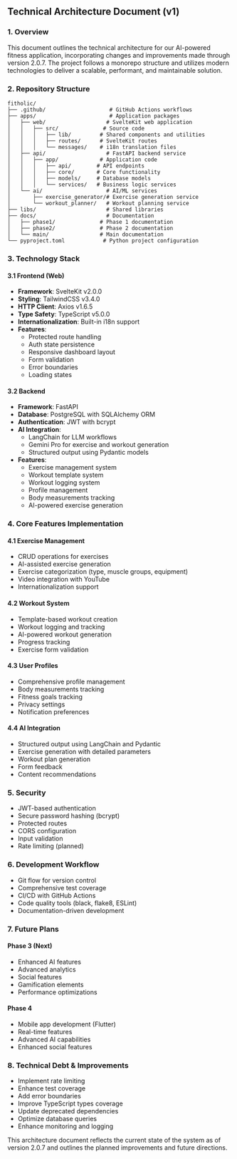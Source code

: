 ## Technical Architecture Document (v1)

### 1. Overview

This document outlines the technical architecture for our AI-powered fitness application, incorporating changes and improvements made through version 2.0.7. The project follows a monorepo structure and utilizes modern technologies to deliver a scalable, performant, and maintainable solution.

### 2. Repository Structure

```
fitholic/
├── .github/                    # GitHub Actions workflows
├── apps/                       # Application packages
│   ├── web/                   # SvelteKit web application
│   │   ├── src/              # Source code
│   │   │   ├── lib/         # Shared components and utilities
│   │   │   ├── routes/      # SvelteKit routes
│   │   │   └── messages/    # i18n translation files
│   ├── api/                   # FastAPI backend service
│   │   ├── app/             # Application code
│   │   │   ├── api/        # API endpoints
│   │   │   ├── core/       # Core functionality
│   │   │   ├── models/     # Database models
│   │   │   └── services/   # Business logic services
│   └── ai/                    # AI/ML services
│       ├── exercise_generator/# Exercise generation service
│       └── workout_planner/   # Workout planning service
├── libs/                      # Shared libraries
├── docs/                      # Documentation
│   ├── phase1/              # Phase 1 documentation
│   ├── phase2/              # Phase 2 documentation
│   └── main/                # Main documentation
└── pyproject.toml            # Python project configuration
```

### 3. Technology Stack

#### 3.1 Frontend (Web)
- **Framework**: SvelteKit v2.0.0
- **Styling**: TailwindCSS v3.4.0
- **HTTP Client**: Axios v1.6.5
- **Type Safety**: TypeScript v5.0.0
- **Internationalization**: Built-in i18n support
- **Features**:
  - Protected route handling
  - Auth state persistence
  - Responsive dashboard layout
  - Form validation
  - Error boundaries
  - Loading states

#### 3.2 Backend
- **Framework**: FastAPI
- **Database**: PostgreSQL with SQLAlchemy ORM
- **Authentication**: JWT with bcrypt
- **AI Integration**:
  - LangChain for LLM workflows
  - Gemini Pro for exercise and workout generation
  - Structured output using Pydantic models
- **Features**:
  - Exercise management system
  - Workout template system
  - Workout logging system
  - Profile management
  - Body measurements tracking
  - AI-powered exercise generation

### 4. Core Features Implementation

#### 4.1 Exercise Management
- CRUD operations for exercises
- AI-assisted exercise generation
- Exercise categorization (type, muscle groups, equipment)
- Video integration with YouTube
- Internationalization support

#### 4.2 Workout System
- Template-based workout creation
- Workout logging and tracking
- AI-powered workout generation
- Progress tracking
- Exercise form validation

#### 4.3 User Profiles
- Comprehensive profile management
- Body measurements tracking
- Fitness goals tracking
- Privacy settings
- Notification preferences

#### 4.4 AI Integration
- Structured output using LangChain and Pydantic
- Exercise generation with detailed parameters
- Workout plan generation
- Form feedback
- Content recommendations

### 5. Security

- JWT-based authentication
- Secure password hashing (bcrypt)
- Protected routes
- CORS configuration
- Input validation
- Rate limiting (planned)

### 6. Development Workflow

- Git flow for version control
- Comprehensive test coverage
- CI/CD with GitHub Actions
- Code quality tools (black, flake8, ESLint)
- Documentation-driven development

### 7. Future Plans

#### Phase 3 (Next)
- Enhanced AI features
- Advanced analytics
- Social features
- Gamification elements
- Performance optimizations

#### Phase 4
- Mobile app development (Flutter)
- Real-time features
- Advanced AI capabilities
- Enhanced social features

### 8. Technical Debt & Improvements

- Implement rate limiting
- Enhance test coverage
- Add error boundaries
- Improve TypeScript types coverage
- Update deprecated dependencies
- Optimize database queries
- Enhance monitoring and logging

This architecture document reflects the current state of the system as of version 2.0.7 and outlines the planned improvements and future directions. 